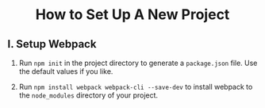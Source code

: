<h1 style="text-align:center">How to Set Up A New Project</h1>

## I. Setup Webpack

1. Run ```npm init``` in the project directory to generate a ```package.json``` file. Use the default values if you like. 

2. Run ```npm install webpack webpack-cli --save-dev``` to install webpack to the ```node_modules``` directory of your project.